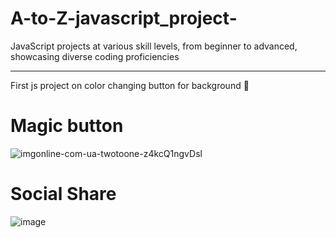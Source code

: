 # A-to-Z-javascript_project-
JavaScript projects at various skill levels, from beginner to advanced, showcasing diverse coding proficiencies

------------------------------------------------------------------------------------------------------------------------------------------------------------------------------------------------------------------------------------------------------------
First js project on color changing button for background 🎨

# Magic button
![imgonline-com-ua-twotoone-z4kcQ1ngvDsl](https://github.com/amanpinjar/A-to-Z-javascript_project-/assets/40684802/3ade23e6-3495-4df1-a65c-2d2a6501823c)

# Social Share
![image](https://github.com/amanpinjar/A-to-Z-javascript_project-/assets/40684802/104112bc-da80-4e0b-8e50-c0b291e38db1)
